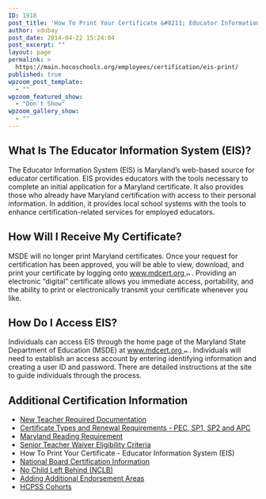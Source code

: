 ```yaml
---
ID: 1918
post_title: 'How To Print Your Certificate &#8211; Educator Information System (EIS)'
author: vdubay
post_date: 2014-04-22 15:24:04
post_excerpt: ""
layout: page
permalink: >
  https://main.hocoschools.org/employees/certification/eis-print/
published: true
wpzoom_post_template:
  - ""
wpzoom_featured_show:
  - "Don't Show"
wpzoom_gallery_show:
  - ""
---
```

<h2>What Is The Educator Information System (EIS)?</h2>
<p>The Educator Information System (EIS) is Maryland&rsquo;s web-based source for educator certification. EIS provides educators with the tools necessary to complete an initial application for a Maryland certificate. It also provides those who already have Maryland certification with access to their personal information.  In addition, it provides local school systems with the tools to enhance certification-related services for employed educators.</p>

<h2>How Will I Receive My Certificate?</h2>
<p>MSDE will no longer print Maryland certificates. Once your request for certification has been approved, you will be able to view, download, and print your certificate by logging onto <a href="http://www.mdcert.org" target="_blank">www.mdcert.org <img src="/f/images/new_webpage.gif" border="0" align="bottom" width="11" height="10" alt="new webpage" /></a>. Providing an electronic &ldquo;digital&rdquo; certificate allows you immediate access, portability, and the ability to print or electronically transmit your certificate whenever you like.</p>

<h2>How Do I Access EIS?</h2>
<p>Individuals can access EIS through the home page of the Maryland State Department of Education (MSDE) at <a href="http://www.mdcert.org" target="_blank">www.mdcert.org <img src="/f/images/new_webpage.gif" border="0" align="bottom" width="11" height="10" alt="new webpage" /></a>.  Individuals will need to establish an access account by entering identifying information and creating a user ID and password.  There are detailed instructions at the site to guide individuals through the process.</p>

<h2>Additional Certification Information</h2>
<ul>
  <li><a href="/employees/certification/documentation/">New Teacher Required Documentation</a></li>
  <li><a href="/employees/certification/certificate-types/"> Certificate Types and Renewal Requirements - PEC, SP1, SP2 and APC</a></li>
  <li><a href="/employees/certification/reading-requirement/">Maryland Reading Requirement</a></li>
  <li><a href="/employees/certification/senior-teacher-waiver/">   Senior Teacher Waiver Eligibility Criteria</a></li>
  <li>How To Print Your Certificate - Educator Information System (EIS)</li>
  <li><a href="http://www.nbpts.org/" target="_blank">National Board Certification Information</a></li>
  <li><a href="/employees/certification/no-child-left-behind/">   No Child Left Behind (NCLB)</a></li>
  <li><a href="/employees/certification/endorsement-areas/">Adding Additional Endorsement Areas</a></li>
  <li><a href="/employees/leadership-development/">HCPSS Cohorts</a></li>
</ul>